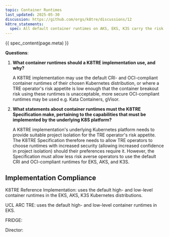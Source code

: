 ```yaml
---
topic: Container Runtimes
last_updated: 2025-05-30
discussion: https://github.com/orgs/k8tre/discussions/12
k8tre_statements:
  spec: All default container runtimes on AKS, EKS, K3S carry the risk of container breakout. For most TRE operators, this wouldn't be considered a significant risk. TRE operators who can not tolerate the risk of container breakouts should consider using a more secure lower level runtime such as Kata Containers or gVisor.
---
```


{{ spec_content(page.meta) }}

**Questions**: 

1. **What container runtimes should a K8TRE implementation use, and why?**

    A K8TRE implementation may use the default CRI- and OCI-compliant container runtimes of their chosen Kubernetes distribution, or where a TRE operator's risk appetite is low enough that the container breakout risk using these runtimes is unacceptable, more secure OCI-compliant runtimes may be used e.g. Kata Containers, gVisor.

2. **What statements about container runtimes must the K8TRE Specification make, pertaining to the capabilities that must be implemented by the underlying K8S platform?**

    A K8TRE implementation's underlying Kubernetes platform needs to provide suitable project isolation for the TRE operator's risk appetite. The K8TRE Specification therefore needs to allow TRE operators to choose runtimes with increased security (allowing increased confidence in project isolation) should their preferences require it. However, the Specification must allow less risk averse operators to use the default CRI and OCI-compliant runtimes for EKS, AKS, and K3S.

## Implementation Compliance

K8TRE Reference Implementation: uses the default high- and low-level container runtimes in the EKS, AKS, K3S Kubernetes distributions. 

UCL ARC TRE: uses the default high- and low-level container runtimes in EKS.

FRIDGE:

Director: 